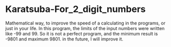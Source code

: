 # Karatsuba-For_2_digit_numbers
Mathematical way, to improve the speed of a calculating in the programs, or just in your life.
In this program, the limits of the input numbers were written like -99 and 99.
So it is not a perfect program, and the minimum result is -9801 and maximum 9801.
in the future, I will improve it.
